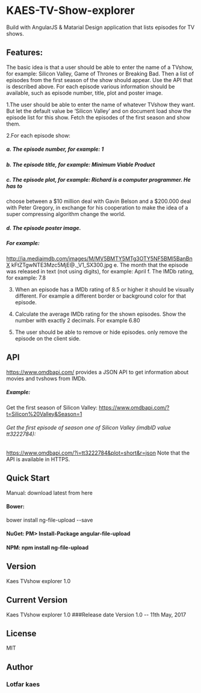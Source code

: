 # KAES-TV-Show-explorer
Build with AngularJS & Matarial Design application that lists episodes for TV shows. 
## Features: 
The basic idea is that a user should be able to enter the name of a TVshow,
for example: Silicon Valley, Game of Thrones or Breaking Bad. Then a list of episodes from the first season of the show should appear. 
Use the API that is described above. For each episode various information should be available, such as episode number, title, plot and poster image.

1.The user should be able to enter the name of whatever TVshow
they want. But let the default value be ‘Silicon Valley’ and on document load show the episode list for this show. Fetch the episodes of the first season and show them.

2.For each episode show:
##### a. The episode number, for example: 1
##### b. The episode title, for example: Minimum Viable Product
##### c. The episode plot, for example: Richard is a computer programmer. He has to
choose between a $10 million deal with Gavin Belson and a $200.000 deal
with Peter Gregory, in exchange for his cooperation to make the idea of a
super compressing algorithm change the world.
##### d. The episode poster image.
##### For example:
http://ia.mediaimdb.com/images/M/MV5BMTY5MTg3OTY5NF5BMl5BanBnX
kFtZTgwNTE3Mzc5MjE@._V1_SX300.jpg
e. The month that the episode was released in text (not using digits), for
example: April
f. The IMDb rating, for example: 7.8

3. When an episode has a IMDb rating of 8.5 or higher it should be visually different. For example a different border or background color for that episode.

4. Calculate the average IMDb rating for the shown episodes. Show the number with exactly 2 decimals. For example 6.80

5. The user should be able to remove or hide episodes. only remove the episode on the client side.

## API
https://www.omdbapi.com/ provides a JSON API to get information
about movies and tvshows from IMDb.
##### Example:
Get the first season of Silicon Valley:
https://www.omdbapi.com/?t=Silicon%20Valley&Season=1
###### Get the first episode of season one of Silicon Valley (imdbID value tt3222784):
https://www.omdbapi.com/?i=tt3222784&plot=short&r=json
Note that the API is available in HTTPS.

## Quick Start 
Manual: download latest from here 
#### Bower:
bower install ng-file-upload --save
#### NuGet: PM> Install-Package angular-file-upload
#### NPM: npm install ng-file-upload

## Version
Kaes TVshow explorer 1.0

## Current Version
Kaes TVshow explorer 1.0
###Release date Version 1.0 -- 11th May, 2017

## License

MIT

## Author

### Lotfar kaes 

